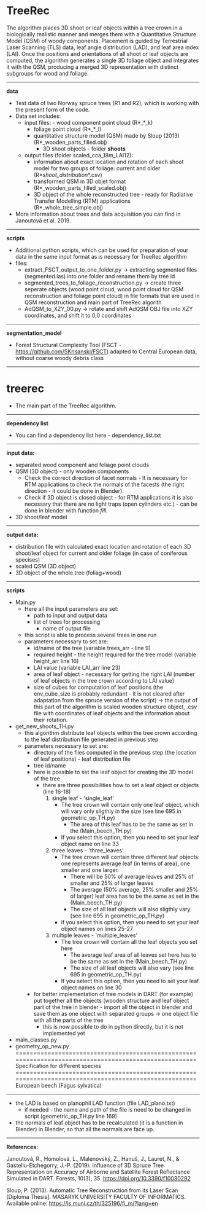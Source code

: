 TreeRec
=========================================================================================================================
The algorithm places 3D shoot or leaf objects within a tree crown in a biologically realistic manner and merges them with a Quantitative Structure Model (QSM) of woody components. Placement is guided by Terrestrial Laser Scanning (TLS) data, leaf angle distribution (LAD), and leaf area index (LAI). Once the positions and orientations of all shoot or leaf objects are computed, the algorithm generates a single 3D foliage object and integrates it with the QSM, producing a merged 3D representation with distinct subgroups for wood and foliage.

-------------------------------------------------------------------------------------------------------------------------
**data**
- Test data of two Norway spruce trees (R1 and R2), which is working with the present form of the code.
- Data set includes:
  	- input files:
    		- wood component point cloud (R*_*_k)
 		- foliage point cloud (R*_*_l)
  		- quantitative structure model (QSM) made by Sloup (2013) (R*_wooden_parts_filled.obj)
    		- 3D shoot objects - folder **shoots**
   	- output files (folder scaled_cca_18m_LAI12):
   	 	- information about exact location and rotation of each shoot model for two groups of foliage: current and older (R*_shoot_distribution_*.csv)
   	  	- transformed QSM in 3D objet format (R*_wooden_parts_filled_scaled.obj)
   	  	- 3D object of the whole reconstructed tree - ready for Radiative Transfer Modelling (RTM) applications (R*_whole_tree_simple.obj)
- More information about trees and data acquisition you can find in Janoutová et al. 2019.
-------------------------------------------------------------------------------------------------------------------------
**scripts**
- Additional python scripts, which can be used for preparation of your data in the same input format as is necessary for TreeRec algorithm
- files:
  	- extract_FSCT_output_to_one_folder.py -> extracting segmented files (segmented.las) into one folder and rename them by tree id
   	- segmented_trees_to_foliage_reconstruction.py -> create three seperate objects (wood point cloud, wood point cloud for QSM reconstruction and foliage point cloud) in file formats that are used in QSM reconstruction and main part of TreeRec algorith 
   	- AdQSM_to_XZY_00.py -> rotate and shift AdQSM OBJ file into XZY coordinates, and shift it to 0,0 coordinates
-------------------------------------------------------------------------------------------------------------------------
**segmentation_model**
- Forest Structural Complexity Tool (FSCT - https://github.com/SKrisanski/FSCT) adapted to Central European data, without coarse woody debris class
-------------------------------------------------------------------------------------------------------------------------
treerec
=========================================================================================================================
- The main part of the TreeRec algorithm.
-------------------------------------------------------------------------------------------------------------------------
**dependency list**
- You can find a dependency list here - dependency_list.txt
-------------------------------------------------------------------------------------------------------------------------
**input data:**
- separated wood component and foliage point clouds
- QSM (3D object) - only wooden components
	- Check the correct direction of facet normals - It is necessary for RTM applications to check the normals of the facests (the right direction - it could be done in Blender).
 	- Check if 3D object is closed object - for RTM applications it is also necessary that there are no light traps (open cylinders etc.) - can be done in blender with function _fill_.
- 3D shoot/leaf model
-------------------------------------------------------------------------------------------------------------------------
**output data:**
- distribution file with calculated exact location and rotation of each 3D shoot/leaf object for current and older foliage (in case of coniferous specises)
- scaled QSM (3D object)
- 3D object of the whole tree (foliag+wood)
-------------------------------------------------------------------------------------------------------------------------
**scripts**
- Main.py
	- Here all the input parameters are set:
 		- path to input and output data
   		- list of trees for processing
     		- name of output file 	   
 	- this script is able to process several trees in one run
	- parameters necessary to set are:
		- id/name of the tree (variable trees_arr - line 9)
		- required height - the height required for the tree model (variable height_arr line 16)
		- LAI value (variable LAI_arr line 23)
		- area of leaf object - necessary for getting the right LAI (number of leaf objects in the tree crown
			according to LAI value)
		- size of cubes for computation of leaf positions (the env_cube_size is probably redundant - it is not cleared after
			adaptation from the spruce version of the script)
		-> the output of this part of the algorithm is scaled wooden structure object, .csv
			file with coordinates of leaf objects and the information about their rotation.
- get_new_shoots_TH.py
	- this algorithm distribute leaf objects within the tree crown according to the leaf distribution file
		generated in previous step
	- parameters necessary to set are:
		- directory of the files computed in the previous step (the location of leaf positions) - leaf distribution file
		- tree id/name
		- here is possible to set the leaf object for creating the 3D model of the tree
			- there are three possibilities how to set a leaf object or objects (line 16-18)
				1) single leaf - 'single_leaf'
					- The tree crown will contain only one leaf object, which will vary only sligthly in the size
						(see line 695 in geometric_op_TH.py)
						- The area of this leaf has to be the same as set in the (Main_beech_TH.py)
					- If you select this option, then you need to set your leaf object name on line 33
				2) three leaves - 'three_leaves'
					- The tree crown will contain three different leaf objects: one represents average leaf (in terms of area),
						 one smaller and one larger.
						- There will be 50% of average leaves and 25% of smaller and 25% of larger leaves
						- The average (50% average, 25% smaller and 25% of larger) leaf area has to be the same
							as set in the (Main_beech_TH.py)
						- The size of all leaf objects will also sligthly vary (see line 695 in geometric_op_TH.py)
					- if you select this option, then you need to set your leaf object names on lines 25-27
				3) multiple leaves - 'multiple_leaves'
					- The tree crown will contain all the leaf objects you set here
						- The average leaf area of all leaves set here has to be the same as set in the (Main_beech_TH.py)
						- The size of all leaf objects will also vary (see line 695 in geometric_op_TH.py)
					- If you select this option, then you need to set your leaf object names on line 30
		- for better implementation of tree models in DART (for example) put together all the objects
			(wooden structure and leaf object part of the tree in blender - import all the object in blender
			and save them as one object with separated groups -> one object file with all the parts of the tree
			- this is now possible to do in python directly, but it is not implemented yet
- main_classes.py
- geometry_op_new.py
======================================================================================================
Specification for different species
======================================================================================================
European beech (Fagus sylvatica)
- - - - - - - - - - - - - - - - - - - - - - - - - - - - - - - - - - - - - - - - - - - - - - - - - - -
- the LAD is based on planophil LAD function (file LAD_plano.txt)
	- if needed - the name and path of the file is need to be changed in script (geometric_op_TH.py line 169)
- the normals of leaf object has to be recalculated (it is a function in Blender) in Blender, so that all
the normals are face up.
------------------------------------------------------------------------------------------------------
**References:**

Janoutová, R., Homolová, L., Malenovský, Z., Hanuš, J., Lauret, N., & Gastellu-Etchegorry, J.-P. (2019). Influence of 3D Spruce Tree Representation on Accuracy of Airborne and Satellite Forest Reflectance Simulated in DART. Forests, 10(3), 35. https://doi.org/10.3390/f10030292

Sloup, P. (2013). Automatic Tree Reconstruction from its Laser Scan [Diploma Thesis]. MASARYK UNIVERSITY FACULTY OF INFORMATICS. Available online: https://is.muni.cz/th/325196/fi_m/?lang=en

